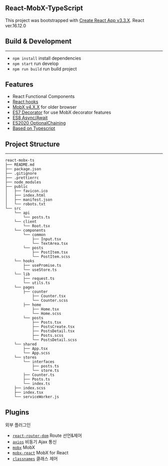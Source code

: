 ## React-MobX-TypeScript

This project was bootstrapped with [Create React App v3.3.X](https://github.com/facebook/create-react-app).
React ver.16.12.0

## Build & Development

---

- `npm install` install dependencies
- `npm start` run develop
- `npm run build` run build project

## Features

- React Functional Components
- [React hooks](https://reactjs.org/docs/hooks-intro.html)
- [MobX v4.X.X](https://mobx.js.org/README.html#mobx-4-vs-mobx-5) for older browser
- [ES7 Decorator](https://www.typescriptlang.org/docs/handbook/decorators.html) for use MobX decorator features
- [ES8 Async/Await](https://developer.mozilla.org/ko/docs/Web/JavaScript/Reference/Statements/async_function)
- [ES2020 OptionalChaining](https://developer.mozilla.org/ko/docs/Web/JavaScript/Reference/Operators/Optional_chaining)
- [Based on Typescript](https://www.typescriptlang.org/docs/home.html)

## Project Structure

---

```
react-mobx-ts
├── README.md
├── package.json
├── .gitignore
├── .prettierrc
├── node_modules
├── public
│   ├── favicon.ico
│   ├── index.html
│   ├── manifest.json
│   └── robots.txt
└── src
    └── api
        └── posts.ts
    └── client
        └── Root.tsx
    └── components
        └── common
            ├── Input.tsx
            └── TextArea.tsx
        └── posts
            ├── PostItem.tsx
            └── PostItem.scss
    └── hooks
        ├── usePromise.ts
        └── useStore.ts
    └── lib
        ├── request.ts
        └── utils.ts
    └── pages
        ├── counter
            ├── Counter.tsx
            └── Counter.scss
        ├── home
            ├── Home.tsx
            └── Home.scss
        └── posts
            ├── Posts.tsx
            ├── PostsCreate.tsx
            ├── PostsDetail.tsx
            ├── Posts.scss
            └── PostsDetail.scss
    └── shared
        ├── App.tsx
        └── App.scss
    └── stores
        └── interfaces
            ├── posts.ts
            └── store.ts
        ├── Counter.ts
        ├── Posts.ts
        └── index.ts
    ├── index.scss
    ├── index.tsx
    └── serviceWorker.js
```

## Plugins

외부 플러그인

- [`react-router-dom`](https://github.com/ReactTraining/react-router) Route 선언&제어
- [`axios`](https://github.com/axios/axios) 비동기 Ajax 통신
- [`mobx`](https://github.com/mobxjs/mobx) MobX
- [`mobx-react`](https://github.com/mobxjs/mobx-react) MobX for React
- [`classnames`](https://github.com/JedWatson/classnames) 클래스 제어
